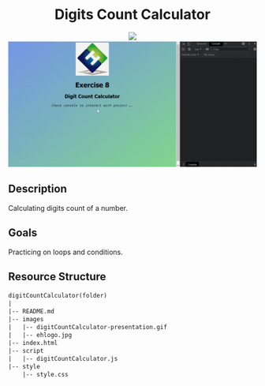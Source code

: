<div align=center>
	<h1>Digits Count Calculator</h1>
</div>

<div align="center">
	<a href="https://testerdoe.github.io/js-main-repo-test/interactiveJSexercises/digitCountCalculator/">
		<img src="https://img.shields.io/badge/live-%23.svg?&style=for-the-badge&logo=www&logoColor=white%22&color=black">
	</a>
	<br>
	<img src="./images/digitCountCalculator-presentation.gif"/>
</div>

## Description

Calculating digits count of a number. 

## Goals

Practicing on loops and conditions.


## Resource Structure 

```
digitCountCalculator(folder)
|
|-- README.md
|-- images
|   |-- digitCountCalculator-presentation.gif
|   |-- ehlogo.jpg
|-- index.html
|-- script
|   |-- digitCountCalculator.js
|-- style
    |-- style.css
```


